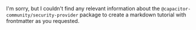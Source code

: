 I'm sorry, but I couldn't find any relevant information about the `@capacitor-community/security-provider` package to create a markdown tutorial with frontmatter as you requested.